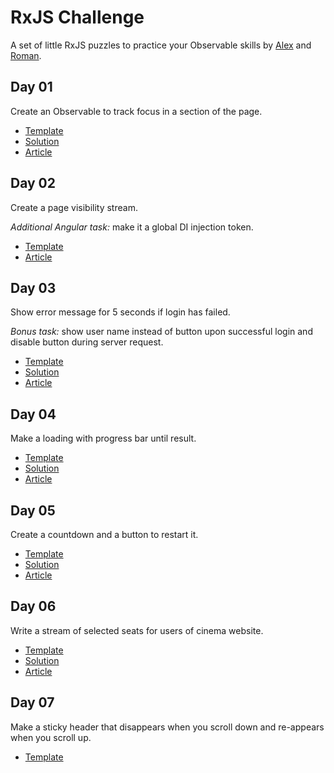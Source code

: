 # RxJS Challenge
A set of little RxJS puzzles to practice your Observable skills by [Alex](https://twitter.com/Waterplea) and [Roman](https://twitter.com/marsibarsi).

## Day 01
Create an Observable to track focus in a section of the page.

- [Template](https://stackblitz.com/edit/rxjs-challenge-01)
- [Solution](https://stackblitz.com/edit/rxjs-challenge-01-solution)
- [Article](https://medium.com/angularwave/rxjs-challenge-01-tracking-focus-within-page-section-a920bdebe4ef?source=friends_link&sk=b6454a6347b045a4684bef86d218d2f9)

## Day 02
Create a page visibility stream.

*Additional Angular task:* make it a global DI injection token.

- [Template](https://stackblitz.com/edit/rxjs-challenge-2)
- [Article](https://medium.com/angularwave/rxjs-challenge-02-creating-a-page-visibility-stream-adf829324eb1?sk=cf4d27f8a40367d0b1ea2542974ec57f)

## Day 03
Show error message for 5 seconds if login has failed.

*Bonus task:* show user name instead of button upon successful login and disable button during server request.

- [Template](https://stackblitz.com/edit/rxjs-challenge-03)
- [Solution](https://stackblitz.com/edit/rxjs-challenge-03-solution)
- [Article](https://medium.com/angularwave/rxjs-challenge-03-showing-error-message-for-a-period-of-time-15b428d49315?sk=5c0907b3827fc6270429796ec530ee76)

## Day 04

Make a loading with progress bar until result.

- [Template](https://stackblitz.com/edit/rxjs-challenge-4)
- [Solution](https://stackblitz.com/edit/rxjs-challenge-4-solution)
- [Article](https://medium.com/angularwave/lets-make-loading-with-progress-bar-until-result-rxjs-challenge-04-f638d3cfc539?sk=e5ab427bc7fd33d4843185f1686a359b)

## Day 05

Create a countdown and a button to restart it.

- [Template](https://stackblitz.com/edit/rxjs-challenge-05)
- [Solution](https://stackblitz.com/edit/rxjs-challenge-05-solution)
- [Article](https://medium.com/angularwave/rxjs-challenge-5-making-a-countdown-6cd6171685cb?sk=11f7f0616bae33a270247cf48c9a590c)

## Day 06

Write a stream of selected seats for users of cinema website.

- [Template](https://stackblitz.com/edit/rxjs-challenge-6)
- [Solution](https://stackblitz.com/edit/rxjs-challenge-6-solution)
- [Article](https://medium.com/angularwave/rxjs-ng-challenge-6-picking-cinema-seats-8d73dbaadcea?sk=11eaf62c8ce3faf5392abf4e5d0b3495)

## Day 07

Make a sticky header that disappears when you scroll down and re-appears when you scroll up.

- [Template](https://stackblitz.com/edit/rxjs-challenge-07)
